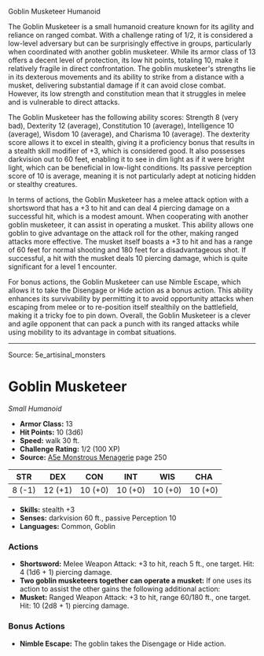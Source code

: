 <MonsterName/>Goblin Musketeer</MonsterName>
<CreatureType/>Humanoid</CreatureType>

<summary>The Goblin Musketeer is a small humanoid creature known for its agility and reliance on ranged combat. With a challenge rating of 1/2, it is considered a low-level adversary but can be surprisingly effective in groups, particularly when coordinated with another goblin musketeer. While its armor class of 13 offers a decent level of protection, its low hit points, totaling 10, make it relatively fragile in direct confrontation. The goblin musketeer's strengths lie in its dexterous movements and its ability to strike from a distance with a musket, delivering substantial damage if it can avoid close combat. However, its low strength and constitution mean that it struggles in melee and is vulnerable to direct attacks.</summary>

<detail>

The Goblin Musketeer has the following ability scores: Strength 8 (very bad), Dexterity 12 (average), Constitution 10 (average), Intelligence 10 (average), Wisdom 10 (average), and Charisma 10 (average). The dexterity score allows it to excel in stealth, giving it a proficiency bonus that results in a stealth skill modifier of +3, which is considered good. It also possesses darkvision out to 60 feet, enabling it to see in dim light as if it were bright light, which can be beneficial in low-light conditions. Its passive perception score of 10 is average, meaning it is not particularly adept at noticing hidden or stealthy creatures.

In terms of actions, the Goblin Musketeer has a melee attack option with a shortsword that has a +3 to hit and can deal 4 piercing damage on a successful hit, which is a modest amount. When cooperating with another goblin musketeer, it can assist in operating a musket. This ability allows one goblin to give advantage on the attack roll for the other, making ranged attacks more effective. The musket itself boasts a +3 to hit and has a range of 60 feet for normal shooting and 180 feet for a disadvantageous shot. If successful, a hit with the musket deals 10 piercing damage, which is quite significant for a level 1 encounter.

For bonus actions, the Goblin Musketeer can use Nimble Escape, which allows it to take the Disengage or Hide action as a bonus action. This ability enhances its survivability by permitting it to avoid opportunity attacks when escaping from melee or to re-position itself stealthily on the battlefield, making it a tricky foe to pin down. Overall, the Goblin Musketeer is a clever and agile opponent that can pack a punch with its ranged attacks while using mobility to its advantage in combat situations.</detail>



---

Source: 5e_artisinal_monsters

# Goblin Musketeer

*Small* *Humanoid*

- **Armor Class:** 13
- **Hit Points:** 10 (3d6)
- **Speed:** walk 30 ft.
- **Challenge Rating:** 1/2 (100 XP)
- **Source:** [A5e Monstrous Menagerie](https://enpublishingrpg.com/products/level-up-monstrous-menagerie-a5e) page 250

| STR | DEX | CON | INT | WIS | CHA |
| --- | --- | --- | --- | --- | --- |
| 8 (-1) | 12 (+1) | 10 (+0) | 10 (+0) | 10 (+0) | 10 (+0) |

- **Skills:** stealth +3
- **Senses:** darkvision 60 ft., passive Perception 10
- **Languages:** Common, Goblin

### Actions

- **Shortsword:** Melee Weapon Attack: +3 to hit, reach 5 ft., one target. Hit: 4 (1d6 + 1) piercing damage.
- **Two goblin musketeers together can operate a musket:** If one uses its action to assist  the other gains the following additional action:
- **Musket:** Ranged Weapon Attack: +3 to hit, range 60/180 ft., one target. Hit: 10 (2d8 + 1) piercing damage.

### Bonus Actions

- **Nimble Escape:** The goblin takes the Disengage or Hide action.




